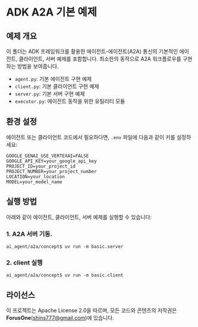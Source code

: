 # ADK A2A 기본 예제

## 예제 개요
이 폴더는 ADK 프레임워크를 활용한 에이전트-에이전트(A2A) 통신의 기본적인 에이전트, 클라이언트, 서버 예제를 포함합니다. 최소한의 동작으로 A2A 워크플로우를 구현하는 방법을 보여줍니다.

- `agent.py`: 기본 에이전트 구현 예제
- `client.py`: 기본 클라이언트 구현 예제
- `server.py`: 기본 서버 구현 예제
- `executor.py`: 에이전트 동작을 위한 유틸리티 모듈

## 환경 설정
에이전트 또는 클라이언트 코드에서 필요하다면, `.env` 파일에 다음과 같이 키를 설정하세요:

```
GOOGLE_GENAI_USE_VERTEXAI=FALSE
GOOGLE_API_KEY=your_google_api_key
PROJECT_ID=your_project_id
PROJECT_NUMBER=your_project_number
LOCATION=your_location
MODEL=your_model_name
```

## 실행 방법
아래와 같이 에이전트, 클라이언트, 서버 예제를 실행할 수 있습니다:

### 1. A2A 서버 기동.

```
ai_agent/a2a/concept$ uv run -m basic.server
```

### 2. client 실행

```
ai_agent/a2a/concept$ uv run -m basic.client

```

## 라이선스
이 프로젝트는 Apache License 2.0을 따르며, 모든 코드와 콘텐츠의 저작권은 **ForusOne**(shins777@gmail.com)에 있습니다.